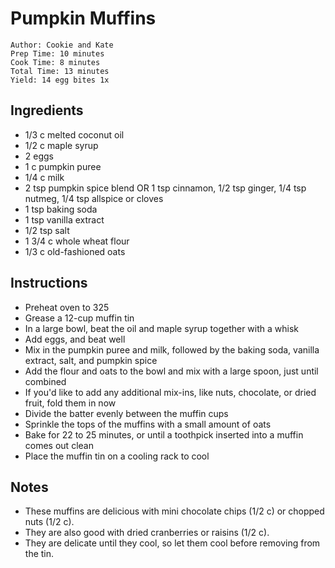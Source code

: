 # Pumpkin Muffins

```
Author: Cookie and Kate
Prep Time: 10 minutes
Cook Time: 8 minutes
Total Time: 13 minutes
Yield: 14 egg bites 1x
```

## Ingredients

- 1/3 c melted coconut oil
- 1/2 c maple syrup
- 2 eggs
- 1 c pumpkin puree
- 1/4 c milk
- 2 tsp pumpkin spice blend OR 1 tsp cinnamon, 1/2 tsp ginger, 1/4 tsp nutmeg, 1/4 tsp allspice or cloves
- 1 tsp baking soda
- 1 tsp vanilla extract
- 1/2 tsp salt
- 1 3/4 c whole wheat flour
- 1/3 c old-fashioned oats

## Instructions

- Preheat oven to 325
- Grease a 12-cup muffin tin
- In a large bowl, beat the oil and maple syrup together with a whisk
- Add eggs, and beat well
- Mix in the pumpkin puree and milk, followed by the baking soda, vanilla extract, salt, and pumpkin spice
- Add the flour and oats to the bowl and mix with a large spoon, just until combined
- If you'd like to add any additional mix-ins, like nuts, chocolate, or dried fruit, fold them in now
- Divide the batter evenly between the muffin cups
- Sprinkle the tops of the muffins with a small amount of oats
- Bake for 22 to 25 minutes, or until a toothpick inserted into a muffin comes out clean
- Place the muffin tin on a cooling rack to cool

## Notes

- These muffins are delicious with mini chocolate chips (1/2 c) or chopped nuts (1/2 c).
- They are also good with dried cranberries or raisins (1/2 c).
- They are delicate until they cool, so let them cool before removing from the tin.
